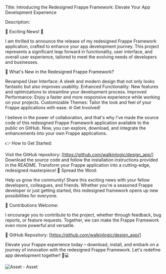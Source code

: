 Title: Introducing the Redesigned Frappe Framework: Elevate Your App Development Experience

Description:

🚀 Exciting News! 🚀

I am thrilled to announce the release of my redesigned Frappe Framework application, crafted to enhance your app development journey. This project represents a significant leap forward in functionality, user interface, and overall user experience, tailored to meet the evolving needs of developers and businesses.

🎨 What's New in the Redesigned Frappe Framework?

Revamped User Interface: A sleek and modern design that not only looks fantastic but also improves usability.
Enhanced Functionality: New features and optimizations to streamline your development process.
Improved Performance: Enjoy a faster and more responsive experience while working on your projects.
Customizable Themes: Tailor the look and feel of your Frappe applications with ease.
🌐 Get Involved!

I believe in the power of collaboration, and that's why I've made the source code of this redesigned Frappe Framework application available to the public on GitHub. Now, you can explore, download, and integrate the enhancements into your own Frappe applications.

👉 How to Get Started:

Visit the GitHub repository: [https://github.com/walkinlogic/design_app/]
Download the source code and follow the installation instructions provided in the README.
Transform your Frappe application into a cutting-edge, redesigned masterpiece!
📣 Spread the Word:

Help us grow the community! Share this exciting news with your fellow developers, colleagues, and friends. Whether you're a seasoned Frappe developer or just getting started, this redesigned framework opens up new possibilities for everyone.

🙌 Contributions Welcome:

I encourage you to contribute to the project, whether through feedback, bug reports, or feature requests. Together, we can make the Frappe Framework even more powerful and versatile.

🔗 GitHub Repository: [https://github.com/walkinlogic/design_app/]

Elevate your Frappe experience today – download, install, and embark on a journey of innovation with the redesigned Frappe Framework. Let's redefine app development together! 🚀💻

<img alt="Asset - Asset" src="https://github.com/walkinlogic/design_app/blob/main/design_app/public/images/Asset%20-%20Asset.png?raw=true" data-hpc="true" class="Box-sc-g0xbh4-0 kzRgrI">
